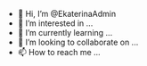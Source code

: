 - 👋 Hi, I’m @EkaterinaAdmin
- 👀 I’m interested in ...
- 🌱 I’m currently learning ...
- 💞️ I’m looking to collaborate on ...
- 📫 How to reach me ...

<!---
EkaterinaAdmin/EkaterinaAdmin is a ✨ special ✨ repository because its `README.md` (this file) appears on your GitHub profile.
You can click the Preview link to take a look at your changes.
--->
